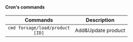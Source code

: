 #### Cron's commands
| Commands                              | Description             |
|:-------------------------------------:|:-----------------------:|
| <code>cmd forsage/load/product [ID]</code> |    Add&Update product   |



